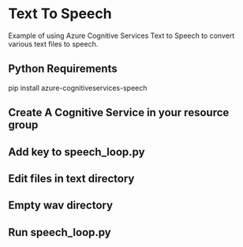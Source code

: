 # Text To Speech
Example of using Azure Cognitive Services Text to Speech to convert various text files to speech.

## Python Requirements
pip install azure-cognitiveservices-speech

## Create A Cognitive Service in your resource group

## Add key to speech_loop.py

## Edit files in text directory

## Empty wav directory

## Run speech_loop.py



